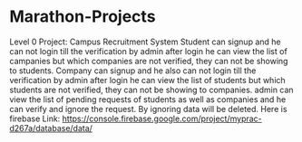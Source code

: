 # Marathon-Projects
Level 0 Project: Campus Recruitment System
Student can signup and he can not login till the verification by admin after login he can view the list of campanies but which companies are not verified, they can not be showing to students.
Company can signup and he also can not login till the verification by admin after login he can view the list of students but which students are not verified, they can not be showing to companies.
admin can view the list of pending requests of students as well as companies and he can verify and ignore the request. By ignoring data will be deleted.
Here is firebase Link: https://console.firebase.google.com/project/myprac-d267a/database/data/
